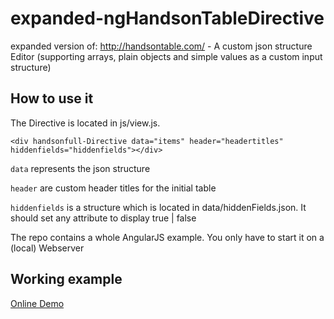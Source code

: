 # expanded-ngHandsonTableDirective
expanded version of: http://handsontable.com/ - A custom json structure Editor (supporting arrays, plain objects and simple values as a custom input structure)

## How to use it
The Directive is located in js/view.js.

```<div handsonfull-Directive data="items" header="headertitles" hiddenfields="hiddenfields"></div>```

```data``` represents the json structure

```header``` are custom header titles for the initial table

```hiddenfields``` is a structure which is located in data/hiddenFields.json. It should set any attribute to display true | false

The repo contains a whole AngularJS example. You only have to start it on a (local) Webserver

## Working example
[Online Demo](http://cebra-webdesign.at/cebradev/handson/#/handsonFull)
